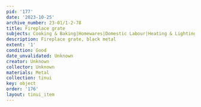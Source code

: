```yaml
---
pid: '177'
date: '2023-10-25'
archive_number: 23-01/1-2-78
title: Fireplace grate
subjects: Cooking & Baking|Homewares|Domestic Labour|Heating & Lighting
description: Fireplace grate, black metal
extent: '1'
condition: Good
date_unvalidated: Unknown
creator: Unknown
collector: Unknown
materials: Metal
collection: tinui
key: object
order: '176'
layout: tinui_item
---
```

